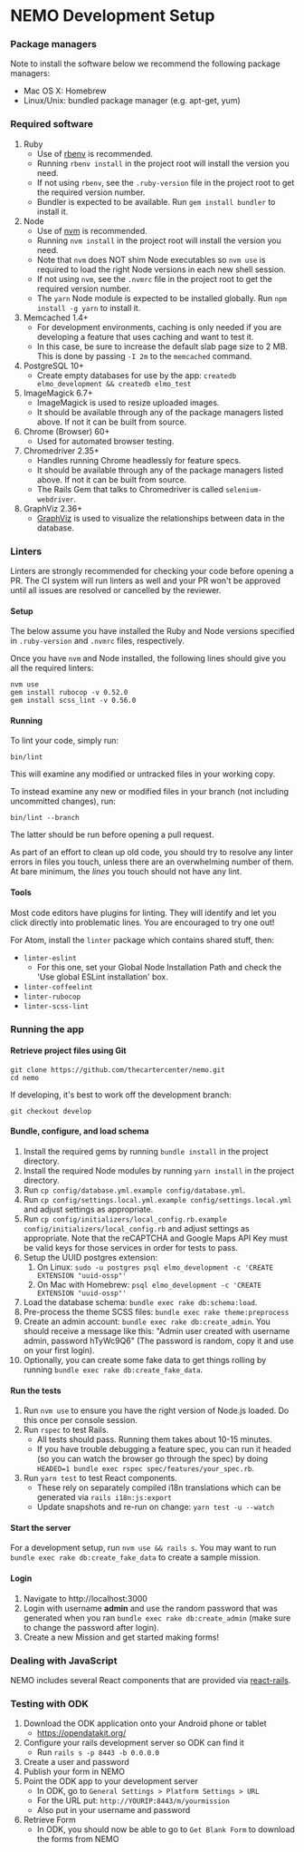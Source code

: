# NEMO Development Setup

### Package managers

Note to install the software below we recommend the following package managers:

- Mac OS X: Homebrew
- Linux/Unix: bundled package manager (e.g. apt-get, yum)

### Required software

1. Ruby
    - Use of [rbenv](https://github.com/rbenv/rbenv) is recommended.
    - Running `rbenv install` in the project root will install the version you need.
    - If not using `rbenv`, see the `.ruby-version` file in the project root to get the required version number.
    - Bundler is expected to be available.  Run `gem install bundler` to install it.
1. Node
    - Use of [nvm](https://github.com/creationix/nvm#installation) is recommended.
    - Running `nvm install` in the project root will install the version you need.
    - Note that `nvm` does NOT shim Node executables so `nvm use` is required to load the right Node versions in each new shell session.
    - If not using `nvm`, see the `.nvmrc` file in the project root to get the required version number.
    - The `yarn` Node module is expected to be installed globally.  Run `npm install -g yarn` to install it.
1. Memcached 1.4+
    - For development environments, caching is only needed if you are developing a feature that uses caching and want to test it.
    - In this case, be sure to increase the default slab page size to 2 MB. This is done by passing `-I 2m` to the `memcached` command.
1. PostgreSQL 10+
    - Create empty databases for use by the app: `createdb elmo_development && createdb elmo_test`
1. ImageMagick 6.7+
    - ImageMagick is used to resize uploaded images.
    - It should be available through any of the package managers listed above. If not it can be built from source.
1. Chrome (Browser) 60+
    - Used for automated browser testing.
1. Chromedriver 2.35+
    - Handles running Chrome headlessly for feature specs.
    - It should be available through any of the package managers listed above. If not it can be built from source.
    - The Rails Gem that talks to Chromedriver is called `selenium-webdriver`.
1. GraphViz 2.36+
    - [GraphViz](http://graphviz.org/) is used to visualize the relationships between data in the database.

### Linters

Linters are strongly recommended for checking your code before opening a PR. The CI system will run linters as well and your PR won't be approved until all issues are resolved or cancelled by the reviewer.

#### Setup

The below assume you have installed the Ruby and Node versions specified in `.ruby-version` and `.nvmrc` files, respectively.

Once you have `nvm` and Node installed, the following lines should give you all the required linters:

```
nvm use
gem install rubocop -v 0.52.0
gem install scss_lint -v 0.56.0
```

#### Running

To lint your code, simply run:

```
bin/lint
```

This will examine any modified or untracked files in your working copy.

To instead examine any new or modified files in your branch (not including uncommitted changes), run:

```
bin/lint --branch
```

The latter should be run before opening a pull request.

As part of an effort to clean up old code, you should try to resolve any linter errors in files you touch, unless there are an overwhelming number of them. At bare minimum, the _lines_ you touch should not have any lint.

#### Tools

Most code editors have plugins for linting. They will identify and let you click directly into problematic lines. You are encouraged to try one out!

For Atom, install the `linter` package which contains shared stuff, then:

* `linter-eslint`
    * For this one, set your Global Node Installation Path and check the 'Use global ESLint installation' box.
* `linter-coffeelint`
* `linter-rubocop`
* `linter-scss-lint`

### Running the app

#### Retrieve project files using Git

```
git clone https://github.com/thecartercenter/nemo.git
cd nemo
```

If developing, it's best to work off the development branch:

```
git checkout develop
```

#### Bundle, configure, and load schema

1. Install the required gems by running `bundle install` in the project directory.
1. Install the required Node modules by running `yarn install` in the project directory.
1. Run `cp config/database.yml.example config/database.yml`.
1. Run `cp config/settings.local.yml.example config/settings.local.yml` and adjust settings as appropriate.
1. Run `cp config/initializers/local_config.rb.example config/initializers/local_config.rb` and adjust settings as appropriate. Note that the reCAPTCHA and Google Maps API Key must be valid keys for those services in order for tests to pass.
1. Setup the UUID postgres extension:
    1. On Linux: `sudo -u postgres psql elmo_development -c 'CREATE EXTENSION "uuid-ossp"'`
    1. On Mac with Homebrew: `psql elmo_development -c 'CREATE EXTENSION "uuid-ossp"'`
1. Load the database schema: `bundle exec rake db:schema:load`.
1. Pre-process the theme SCSS files: `bundle exec rake theme:preprocess`
1. Create an admin account: `bundle exec rake db:create_admin`. You should receive a message like this: "Admin user created with username admin, password hTyWc9Q6" (The password is random, copy it and use on your first login).
1. Optionally, you can create some fake data to get things rolling by running `bundle exec rake db:create_fake_data`.

#### Run the tests

1. Run `nvm use` to ensure you have the right version of Node.js loaded. Do this once per console session.
1. Run `rspec` to test Rails.
    * All tests should pass. Running them takes about 10-15 minutes.
    * If you have trouble debugging a feature spec, you can run it headed (so you can watch the browser go through the spec) by doing `HEADED=1 bundle exec rspec spec/features/your_spec.rb`.
1. Run `yarn test` to test React components.
    * These rely on separately compiled i18n translations which can be generated via `rails i18n:js:export`
    * Update snapshots and re-run on change: `yarn test -u --watch`

#### Start the server

For a development setup, run `nvm use && rails s`.
You may want to run `bundle exec rake db:create_fake_data` to create a sample mission.

#### Login

1. Navigate to http://localhost:3000
1. Login with username **admin** and use the random password that was generated when you ran `bundle exec rake db:create_admin` (make sure to change the password after login).
1. Create a new Mission and get started making forms!

### Dealing with JavaScript

NEMO includes several React components that are provided via [react-rails](https://github.com/reactjs/react-rails).

### Testing with ODK

1. Download the ODK application onto your Android phone or tablet
    - https://opendatakit.org/
1. Configure your rails development server so ODK can find it
    - Run `rails s -p 8443 -b 0.0.0.0`
1. Create a user and password
1. Publish your form in NEMO
1. Point the ODK app to your development server
    - In ODK, go to `General Settings > Platform Settings > URL`
    - For the URL put: `http://YOURIP:8443/m/yourmission`
    - Also put in your username and password
1. Retrieve Form
    - In ODK, you should now be able to go to `Get Blank Form` to download the forms from NEMO
